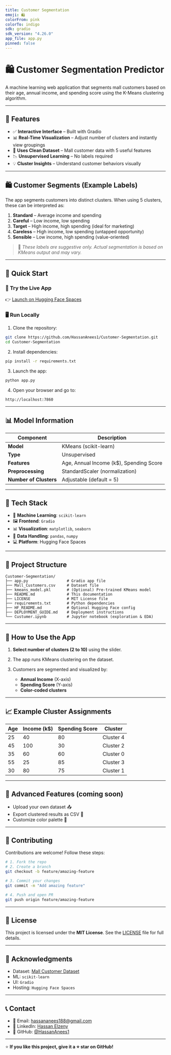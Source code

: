 ```yaml
---
title: Customer Segmentation
emoji: 🛍️
colorFrom: pink
colorTo: indigo
sdk: gradio
sdk_version: "4.26.0"
app_file: app.py
pinned: false
---
```


# 🛍️ Customer Segmentation Predictor

A machine learning web application that segments mall customers based on their age, annual income, and spending score using the K-Means clustering algorithm.

---

## 🎯 Features

- ✅ **Interactive Interface** – Built with Gradio
- 📊 **Real-Time Visualization** – Adjust number of clusters and instantly view groupings
- 📁 **Uses Clean Dataset** – Mall customer data with 5 useful features
- 📉 **Unsupervised Learning** – No labels required
- 💡 **Cluster Insights** – Understand customer behaviors visually

---

## 🛍️ Customer Segments (Example Labels)

The app segments customers into distinct clusters. When using 5 clusters, these can be interpreted as:

1. **Standard** – Average income and spending
2. **Careful** – Low income, low spending
3. **Target** – High income, high spending (ideal for marketing)
4. **Careless** – High income, low spending (untapped opportunity)
5. **Sensible** – Low income, high spending (value-oriented)

> 💬 *These labels are suggestive only. Actual segmentation is based on KMeans output and may vary.*

---

## 🚀 Quick Start

### 🔗 Try the Live App

👉 [Launch on Hugging Face Spaces](https://huggingface.co/spaces/HassanAnees1/Customer-Segmentation)

### 🖥️ Run Locally

1. Clone the repository:

```bash
git clone https://github.com/HassanAnees1/Customer-Segmentation.git
cd Customer-Segmentation
````

2. Install dependencies:

```bash
pip install -r requirements.txt
```

3. Launch the app:

```bash
python app.py
```

4. Open your browser and go to:

```
http://localhost:7860
```

---

## 📊 Model Information

| Component              | Description                              |
| ---------------------- | ---------------------------------------- |
| **Model**              | KMeans (scikit-learn)                    |
| **Type**               | Unsupervised                             |
| **Features**           | Age, Annual Income (k\$), Spending Score |
| **Preprocessing**      | StandardScaler (normalization)           |
| **Number of Clusters** | Adjustable (default = 5)                 |

---

## 🧰 Tech Stack

* 🧠 **Machine Learning**: `scikit-learn`
* 🖼️ **Frontend**: `Gradio`
* 📊 **Visualization**: `matplotlib`, `seaborn`
* 📂 **Data Handling**: `pandas`, `numpy`
* 💻 **Platform**: Hugging Face Spaces

---

## 📁 Project Structure

```
Customer-Segmentation/
├── app.py                 # Gradio app file
├── Mall_Customers.csv     # Dataset file
├── kmeans_model.pkl       # (Optional) Pre-trained KMeans model
├── README.md              # This documentation
├── LICENSE                # MIT License file
├── requirements.txt       # Python dependencies
├── HF_README.md           # Optional Hugging Face config
├── DEPLOYMENT_GUIDE.md    # Deployment instructions
└── Custumer.ipynb         # Jupyter notebook (exploration & EDA)
```

---

## 🧪 How to Use the App

1. **Select number of clusters (2 to 10)** using the slider.
2. The app runs KMeans clustering on the dataset.
3. Customers are segmented and visualized by:

   * **Annual Income** (X-axis)
   * **Spending Score** (Y-axis)
   * **Color-coded clusters**

---

## 📈 Example Cluster Assignments

| Age | Income (k\$) | Spending Score | Cluster   |
| --- | ------------ | -------------- | --------- |
| 25  | 40           | 80             | Cluster 4 |
| 45  | 100          | 30             | Cluster 2 |
| 35  | 60           | 60             | Cluster 0 |
| 55  | 25           | 85             | Cluster 3 |
| 30  | 80           | 75             | Cluster 1 |

---

## 🔧 Advanced Features (coming soon)

* Upload your own dataset 📤
* Export clustered results as CSV 📁
* Customize color palette 🎨

---

## 🤝 Contributing

Contributions are welcome! Follow these steps:

```bash
# 1. Fork the repo
# 2. Create a branch
git checkout -b feature/amazing-feature

# 3. Commit your changes
git commit -m "Add amazing feature"

# 4. Push and open PR
git push origin feature/amazing-feature
```

---

## 📄 License

This project is licensed under the **MIT License**.
See the [LICENSE](LICENSE) file for full details.

---

## 🙏 Acknowledgments

* Dataset: [Mall Customer Dataset](https://www.kaggle.com/vjchoudhary7/customer-segmentation-tutorial-in-python)
* ML: `scikit-learn`
* UI: `Gradio`
* Hosting: `Hugging Face Spaces`

---

## 📞 Contact

* 📧 Email: [hassananees188@gmail.com](mailto:hassananees188@gmail.com)
* 🔗 LinkedIn: [Hassan Elzeny](https://linkedin.com/in/hassan-elzeny)
* 🐙 GitHub: [@HassanAnees1](https://github.com/HassanAnees1)

---

⭐ **If you like this project, give it a ⭐ star on GitHub!**
